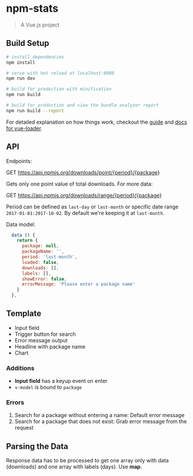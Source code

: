 # npm-stats

> A Vue.js project

## Build Setup

``` bash
# install dependencies
npm install

# serve with hot reload at localhost:8080
npm run dev

# build for production with minification
npm run build

# build for production and view the bundle analyzer report
npm run build --report
```

For detailed explanation on how things work, checkout the [guide](http://vuejs-templates.github.io/webpack/) and [docs for vue-loader](http://vuejs.github.io/vue-loader).

## API

Endpoints:

  GET https://api.npmjs.org/downloads/point/{period}/{package}

Gets only one point value of total downloads. For more data:

  GET https://api.npmjs.org/downloads/range/{period}/{package}

Period can be defined as `last-day` or `last-month` or specific date range `2017-01-01:2017-10-02`. By default we're keeping it at `last-month`.

Data model:

```javascript
  data () {
    return {
      package: null,
      packageName: '',
      period: 'last-month',
      loaded: false,
      downloads: [],
      labels: [],
      showError: false,
      errorMessage: 'Please enter a package name'
    }
  },
  ```

  ## Template

  * Input field
  * Trigger button for search
  * Error message output
  * Headline with package name
  * Chart

  ### Additions

  * **Input field** has a keyup event on enter
  * `v-model` is bound to `package`

  ### Errors

  1. Search for a package without entering a name: Default error message
  2. Search for a package that does not exist: Grab error message from the request

## Parsing the Data

Response data has to be processed to get one array only with data (downloads) and one array with labels (days). Use **map**.

